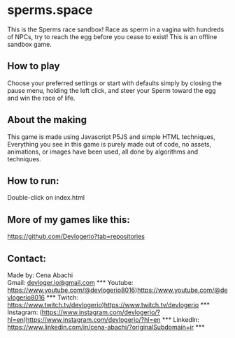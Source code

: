# sperms.space
This is the Sperms race sandbox! Race as sperm in a vagina with hundreds of NPCs, try to reach the egg before you cease to exist! This is an offline sandbox game.

## How to play
Choose your preferred settings or start with defaults simply by closing the pause menu, holding the left click, and steer your Sperm toward the egg and win the race of life.

## About the making
This game is made using Javascript P5JS and simple HTML techniques, Everything you see in this game is purely made out of code, no assets, animations, or images have been used, all done by algorithms and techniques.

## How to run:
Double-click on index.html

## More of my games like this:
https://github.com/Devlogerio?tab=repositories

## Contact:
Made by: Cena Abachi  
Gmail: devloger.io@gmail.com *** 
Youtube: https://www.youtube.com/@devlogerio8016)https://www.youtube.com/@devlogerio8016 *** 
Twitch: https://www.twitch.tv/devlogerio)https://www.twitch.tv/devlogerio *** 
Instagram: (https://www.instagram.com/devlogerio/?hl=en)https://www.instagram.com/devlogerio/?hl=en *** 
LinkedIn: https://www.linkedin.com/in/cena-abachi/?originalSubdomain=ir *** 

